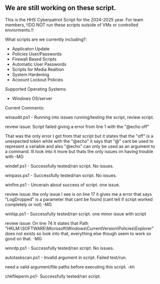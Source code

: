 
We are still working on these script. 
-
This is the HHS Cyberpatriot Script for the 2024-2025 year. 
For team members, !!DO NOT run these scripts outside of VMs or controlled enviorments.!!

What scripts are we currently including?:

- Applicaton Update
- Policies User/Passwords
- Firewall Based Scripts
- Automatic User Passwords
- Scripts for Media Realtion
- System Hardening
- Acoount Lockout Policies

Supported Operating Systems:

- Windows OS/server


Current Comments:

winaudit.ps1 - Running into issues running/testing the script, review script.

review issue: Script failed giving a error from line 1 with the "@echo off"

That was the only error I got from that script but it states that the "off" is a unexpected token 
while with the "@echo" it says that "@" cant be used to represent a variable and also "@echo" can only be used as an argument to a command.
Ill look into it more but thats the only issues im having trouble with -MG

windef.ps1 - Successfully tested/ran script. No issues.

winpass.ps1 - Successfully tested/ran script. No issues.

winfire.ps1 - Uncerain about success of script. one issue.

review issue: the only issue I see is on line 17 it gives me a error that says "LogDropped" is a parameter that cant be found (cant tell if script worked completely or not) -MG

winlsp.ps1 - Successfully tested/ran script. one minor issue with script

review issue: On line 74 it states that Path "HKLM:\SOFTWARE\Microsoft\Windows\CurrentVersion\Policies\Explorer" does not exists so look into that, everything else though seem to work so good on that. -MG

winrdp.ps1 - Successfully tested/ran script. No issues.

autotaskscan.ps1 - Invalid argument in script. Failed test/run. 

need a valid argument/file paths before executing this script. -kh

chkfileperm.ps1- Successfully tested/ran script.


